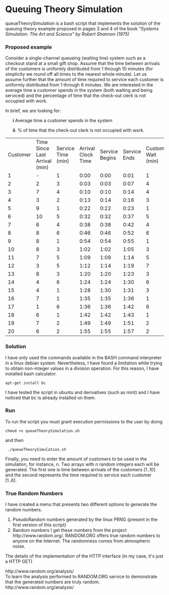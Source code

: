 <h1>Queuing Theory Simulation</h1>

queueTheorySimulation is a bash script that implements the solution of the queuing theory example proposed in pages 3 and 4 of the book <cite>"Systems Simulation: The Art and Science" by Robert Shannon (1975)</cite> 

<h3>Proposed example</h3>

Consider a single-channel queueing (waiting line) system such as a checkout stand at a small gift shop. Assume that
the time between arrivals of the customers is uniformly distributed from 1 through 10 minutes (for simplicity we
round off all times to the nearest whole minute). Let us assume further that the amount of time required to service
each customer is uniformly distributed from 1 through 6 minutes. We are interested in the average time a customer
spends in the system (both waiting and being serviced) and the percentage of time that the check-out clerk is not
occupied with work.


In brief, we are looking for:

<ul>
<b>i</b> Average time a customer spends in the system
</ul>
<ul>
<b>ii</b>. % of time that the check-out clerk is not occupied with work.

</ul>

<table>
<tr>
<td>Customer</td>
  <td>Time Since Last Arrival (min)</td>
  <td>Service Time (min)</td>
  <td>Arrival Clock Time</td>
  <td>Service Begins</td>
  <td>Service Ends</td>
  <td>Customer Wait (min)</td>
  <td>Clerk idle (min)</td>
</tr>
<tr>
<td>1</td>
  <td>-</td>
  <td>1</td>
  <td>0:00</td>
  <td>0:00</td>
  <td>0:01</td>
  <td>1</td>
  <td>0</td>
</tr>
<tr>
<td>2</td>
  <td>2</td>
  <td>3</td>
  <td>0:03</td>
  <td>0:03</td>
  <td>0:07</td>
  <td>4</td>
  <td>2</td>
</tr>
<tr>
<td>3</td>
  <td>7</td>
  <td>4</td>
  <td>0:10</td>
  <td>0:10</td>
  <td>0:14</td>
  <td>4</td>
  <td>3</td>
</tr>
<tr>
<td>4</td>
  <td>3</td>
  <td>2</td>
  <td>0:13</td>
  <td>0:14</td>
  <td>0:16</td>
  <td>3</td>
  <td>0</td>
</tr>
<tr>
<td>5</td>
  <td>9</td>
  <td>1</td>
  <td>0:22</td>
  <td>0:22</td>
  <td>0:23</td>
  <td>1</td>
  <td>6</td>
</tr>
<tr>
<td>6</td>
  <td>10</td>
  <td>5</td>
  <td>0:32</td>
  <td>0:32</td>
  <td>0:37</td>
  <td>5</td>
  <td>9</td>
</tr>
<tr>
<td>7</td>
  <td>6</td>
  <td>4</td>
  <td>0:38</td>
  <td>0:38</td>
  <td>0:42</td>
  <td>4</td>
  <td>1</td>
</tr>
<td>8</td>
  <td>8</td>
  <td>6</td>
  <td>0:46</td>
  <td>0:46</td>
  <td>0:52</td>
  <td>6</td>
  <td>4</td>
</tr>
<tr>
<td>9</td>
  <td>8</td>
  <td>1</td>
  <td>0:54</td>
  <td>0:54</td>
  <td>0:55</td>
  <td>1</td>
  <td>2</td>
</tr>
<tr>
<td>10</td>
  <td>8</td>
  <td>3</td>
  <td>1:02</td>
  <td>1:02</td>
  <td>1:05</td>
  <td>3</td>
  <td>7</td>
</tr>
<tr>
<td>11</td>
  <td>7</td>
  <td>5</td>
  <td>1:09</td>
  <td>1:09</td>
  <td>1:14</td>
  <td>5</td>
  <td>4</td>
</tr>
<td>12</td>
  <td>3</td>
  <td>5</td>
  <td>1:12</td>
  <td>1:14</td>
  <td>1:19</td>
  <td>7</td>
  <td>0</td>
</tr>
<tr>
<td>13</td>
  <td>8</td>
  <td>3</td>
  <td>1:20</td>
  <td>1:20</td>
  <td>1:23</td>
  <td>3</td>
  <td>1</td>
</tr>
<tr>
<td>14</td>
  <td>4</td>
  <td>6</td>
  <td>1:24</td>
  <td>1:24</td>
  <td>1:30</td>
  <td>6</td>
  <td>1</td>
</tr>
<tr>
<td>15</td>
  <td>4</td>
  <td>1</td>
  <td>1:28</td>
  <td>1:30</td>
  <td>1:31</td>
  <td>3</td>
  <td>0</td>
</tr>
<tr>
<td>16</td>
  <td>7</td>
  <td>1</td>
  <td>1:35</td>
  <td>1:35</td>
  <td>1:36</td>
  <td>1</td>
  <td>4</td>
</tr>
<tr>
<td>17</td>
  <td>1</td>
  <td>6</td>
  <td>1:36</td>
  <td>1:36</td>
  <td>1:42</td>
  <td>6</td>
  <td>0</td>
</tr>
<tr>
<td>18</td>
  <td>6</td>
  <td>1</td>
  <td>1:42</td>
  <td>1:42</td>
  <td>1:43</td>
  <td>1</td>
  <td>0</td>
</tr>
<tr>
<td>19</td>
  <td>7</td>
  <td>2</td>
  <td>1:49</td>
  <td>1:49</td>
  <td>1:51</td>
  <td>2</td>
  <td>6</td>
</tr>
<tr>
<td>20</td>
  <td>6</td>
  <td>2</td>
  <td>1:55</td>
  <td>1:55</td>
  <td>1:57</td>
  <td>2</td>
  <td>4</td>
</tr>
</table> 


<h3>Solution</h3>

I have only used the commands available in the BASH command interpreter in a linux debian system. 
Nevertheless, I have found a limitation while trying to obtain non-integer values in a division operation.
For this reason, I have installed bash calculator.<br>

<code>apt-get install bc</code> <br>

I have tested the script in ubuntu and derivatives (such as mint) and I have noticed that bc is already installed
on them.

<h3>Run</h3>

To run the script you must grant execution permissions to the user by doing<br>

<code>chmod +x queueTheorySimulation.sh</code><br>

and then

<code> ./queueTheorySimulation.sh </code>

Finally, you need to enter the amount of customers to be used in the simulation, for instance, n.
Two arrays with n random integers each will be generated. The first one is time between arrivals of the customers [1..10] and the second represents the time required to service each customer [1..6].

<h3>True Random Numbers</h3>

I have created a menu that presents two different options to generate the random numbers. 
<ol>
<li>PseudoRandom numbers generated by the linux PRNG (present in the first version of this script)
<li>Random numbers 
I get these numbers from the project <link>http://www.random.org/</link>. RANDOM.ORG offers true random numbers to anyone on the Internet. The randomness comes from atmospheric noise.
</ol>

The details of the implementation of the HTTP interface (in my case, it's just a HTTP GET)
 <link>http://www.random.org/analysis/</link> 
<br>
To learn the analysis performed to RANDOM.ORG service to demonstrate that the generated numbers are truly random.
<link>http://www.random.org/analysis/</link>


